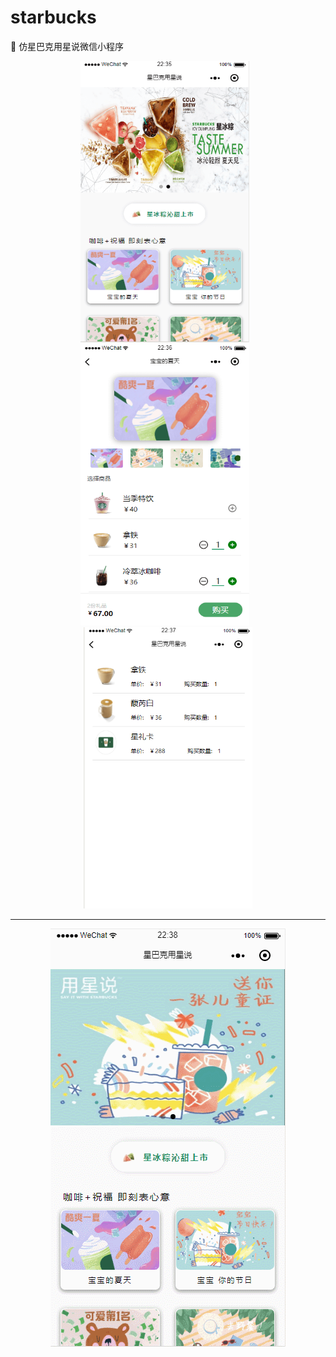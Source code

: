 # starbucks
:tropical_drink: 仿星巴克用星说微信小程序




<div align="center">
<img src="https://github.com/QinZhen001/starbucks/blob/master/screenshot/screenshot1.png" height="450" width="270" style="margin-right:10px">

<img src="https://github.com/QinZhen001/starbucks/blob/master/screenshot/screenshot2.png" height="450" width="270" style="margin-right:10px">

<img src="https://github.com/QinZhen001/starbucks/blob/master/screenshot/screenshot3.png" height="450" width="270" >
</div>


----------

<div align="center">

![小程序演示](https://github.com/QinZhen001/starbucks/blob/master/screenshot/GIF.gif)


<div/>